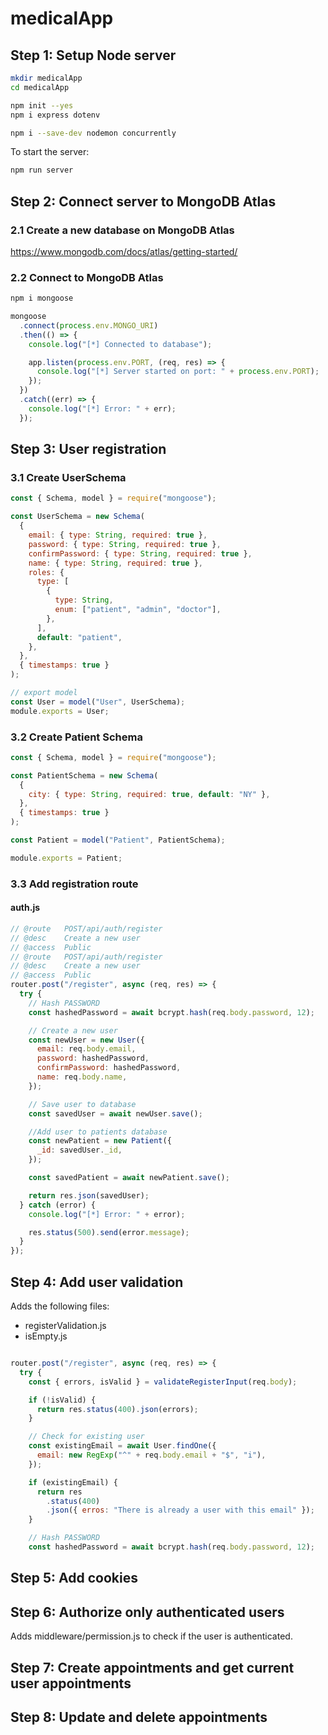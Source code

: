 # medicalApp

## Step 1: Setup Node server

```bash
mkdir medicalApp
cd medicalApp

npm init --yes
npm i express dotenv

npm i --save-dev nodemon concurrently
```

To start the server:

```bash
npm run server
```

## Step 2: Connect server to MongoDB Atlas

### 2.1 Create a new database on MongoDB Atlas

https://www.mongodb.com/docs/atlas/getting-started/

### 2.2 Connect to MongoDB Atlas

```bash
npm i mongoose
```

```javascript
mongoose
  .connect(process.env.MONGO_URI)
  .then(() => {
    console.log("[*] Connected to database");

    app.listen(process.env.PORT, (req, res) => {
      console.log("[*] Server started on port: " + process.env.PORT);
    });
  })
  .catch((err) => {
    console.log("[*] Error: " + err);
  });
```

## Step 3: User registration

### 3.1 Create UserSchema

```javascript
const { Schema, model } = require("mongoose");

const UserSchema = new Schema(
  {
    email: { type: String, required: true },
    password: { type: String, required: true },
    confirmPassword: { type: String, required: true },
    name: { type: String, required: true },
    roles: {
      type: [
        {
          type: String,
          enum: ["patient", "admin", "doctor"],
        },
      ],
      default: "patient",
    },
  },
  { timestamps: true }
);

// export model
const User = model("User", UserSchema);
module.exports = User;
```

### 3.2 Create Patient Schema

```javascript
const { Schema, model } = require("mongoose");

const PatientSchema = new Schema(
  {
    city: { type: String, required: true, default: "NY" },
  },
  { timestamps: true }
);

const Patient = model("Patient", PatientSchema);

module.exports = Patient;
```

### 3.3 Add registration route

#### auth.js

```javascript
// @route   POST/api/auth/register
// @desc    Create a new user
// @access  Public
// @route   POST/api/auth/register
// @desc    Create a new user
// @access  Public
router.post("/register", async (req, res) => {
  try {
    // Hash PASSWORD
    const hashedPassword = await bcrypt.hash(req.body.password, 12);

    // Create a new user
    const newUser = new User({
      email: req.body.email,
      password: hashedPassword,
      confirmPassword: hashedPassword,
      name: req.body.name,
    });

    // Save user to database
    const savedUser = await newUser.save();

    //Add user to patients database
    const newPatient = new Patient({
      _id: savedUser._id,
    });

    const savedPatient = await newPatient.save();

    return res.json(savedUser);
  } catch (error) {
    console.log("[*] Error: " + error);

    res.status(500).send(error.message);
  }
});
```

## Step 4: Add user validation

Adds the following files:

- registerValidation.js
- isEmpty.js

```javascript

router.post("/register", async (req, res) => {
  try {
    const { errors, isValid } = validateRegisterInput(req.body);

    if (!isValid) {
      return res.status(400).json(errors);
    }

    // Check for existing user
    const existingEmail = await User.findOne({
      email: new RegExp("^" + req.body.email + "$", "i"),
    });

    if (existingEmail) {
      return res
        .status(400)
        .json({ erros: "There is already a user with this email" });
    }

    // Hash PASSWORD
    const hashedPassword = await bcrypt.hash(req.body.password, 12);
```

## Step 5: Add cookies

## Step 6: Authorize only authenticated users

Adds middleware/permission.js to check if the user is authenticated.

## Step 7: Create appointments and get current user appointments

## Step 8: Update and delete appointments
